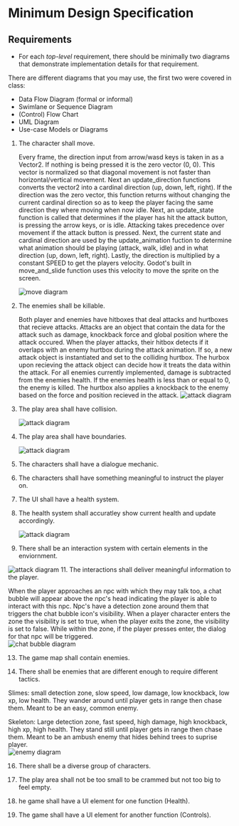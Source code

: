 # Minimum Design Specification

## Requirements
* For each _top-level_ requirement, there should be minimally two diagrams that demonstrate implementation details for that requirement.

There are different diagrams that you may use, the first two were covered in class:
* Data Flow Diagram (formal or informal)
* Swimlane or Sequence Diagram
* (Control) Flow Chart
* UML Diagram
* Use-case Models or Diagrams

1. The character shall move.

   Every frame, the direction input from arrow/wasd keys is taken in as a Vector2. If nothing is being pressed it is the zero vector (0, 0). This vector is normalized so that diagonal movement is not faster than horizontal/vertical movement. Next an update_direction functions converts the vector2 into a cardinal direction (up, down, left, right). If the direction was the zero vector, this function returns without changing the current cardinal direction so as to keep the player facing the same direction they where moving when now idle. Next, an update_state function is called that determines if the player has hit the attack button, is pressing the arrow keys, or is idle. Attacking takes precedence over movement if the attack button is pressed. Next, the current state and cardinal direction are used by the update_animation fuction to determine what animation should be playing (attack, walk, idle) and in what direction (up, down, left, right). Lastly, the direction is multiplied by a constant SPEED to get the players velocity. Godot's built in move_and_slide function uses this velocity to move the sprite on the screen. 

   <img src="diagrams/move_diagram.png" alt="move diagram">

3. The enemies shall be killable.

   Both player and enemies have hitboxes that deal attacks and hurtboxes that recieve attacks. Attacks are an object that contain the data for the attack such as damage, knockback force and global position where the attack occured. When the player attacks, their hitbox detects if it overlaps with an enemy hurtbox during the attack animation. If so, a new attack object is instantiated and set to the colliding hurtbox. The hurbox upon recieving the attack object can decide how it treats the data within the attack. For all enemies currently implemented, damage is subtracted from the enemies health. If the enemies health is less than or equal to 0, the enemy is killed. The hurtbox also applies a knockback to the enemy based on the force and position recieved in the attack. 
    <img src="diagrams/attack_diagram.png" alt="attack diagram"> 

4. The play area shall have collision.

   <img src="diagrams/layers.png" alt="attack diagram"> 
5. The play area shall have boundaries.

   <img src="diagrams/boundaries.png" alt="attack diagram"> 
6. The characters shall have a dialogue mechanic.

7. The characters shall have something meaningful to instruct the player on.

8. The UI shall have a health system.

9. The health system shall accuratley show current health and update accordingly.

   <img src="diagrams/healthUI.png" alt="attack diagram"> 
10. There shall be an interaction system with certain elements in the enviornment.

   <img src="diagrams/items.png" alt="attack diagram"> 
11. The interactions shall deliver meaningful information to the player.

   When the player approaches an npc with which they may talk too, a chat bubble will appear above the npc's head indicating the player is able to interact with this npc. Npc's have a detection zone around them that triggers the chat bubble icon's visibility. When a player character enters the zone the visibility is set to true, when the player exits the zone, the visibility is set to false. While within the zone, if the player presses enter, the dialog for that npc will be triggered.  
   <img src="diagrams/chat_bubble_diagram.png" alt="chat bubble diagram">

13. The game map shall contain enemies.

14. There shall be enemies that are different enough to require different tactics.

   Slimes: small detection zone, slow speed, low damage, low knockback, low xp, low health. They wander around until player gets in range then chase them. Meant to be an easy, common enemy.  

   Skeleton: Large detection zone, fast speed, high damage, high knockback, high xp, high health. They stand still until player gets in range then chase them. Meant to be an ambush enemy that hides behind trees to suprise player.  
    <img src="diagrams/enemy_diagram.png" alt="enemy diagram">

16. There shall be a diverse group of characters.

17. The play area shall not be too small to be crammed but not too big to feel empty.

18. he game shall have a UI element for one function (Health).

19. The game shall have a UI element for another function (Controls). 

